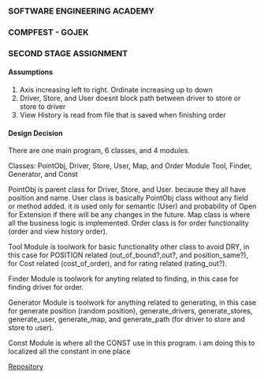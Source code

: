 ### SOFTWARE ENGINEERING ACADEMY
### COMPFEST - GOJEK
### SECOND STAGE ASSIGNMENT

#### Assumptions
1. Axis increasing left to right. Ordinate increasing up to down
2. Driver, Store, and User doesnt block path between driver to store or store to driver
3. View History is read from file that is saved when finishing order

#### Design Decision
There are one main program, 6 classes, and 4 modules.

Classes: PointObj, Driver, Store, User, Map, and Order
Module Tool, Finder, Generator, and Const

PointObj is parent class for Driver, Store, and User. because they all have position and name.
User class is basically PointObj class without any field or method added. it is used only for semantic (User) and probability of Open for Extension if there will be any changes in the future.
Map class is where all the business logic is implemented.
Order class is for order functionality (order and view history order).

Tool Module is toolwork for basic functionality other class to avoid DRY, in this case for POSITION related (out_of_bound?,out?, and position_same?), for Cost related (cost_of_order), and for rating related (rating_out?).

Finder Module is toolwork for anyting related to finding, in this case for finding driver for order.

Generator Module is toolwork for anything related to generating, in this case for generate position (random position), generate_drivers, generate_stores, generate_user, generate_map, and generate_path (for driver to store and store to user). 

Const Module is where all the CONST use in this program. i am doing this to localized all the constant in one place

[Repository](https://github.com/famkampm/sea)
